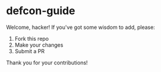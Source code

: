 # defcon-guide

Welcome, hacker! If you've got some wisdom to add, please:

1. Fork this repo
2. Make your changes
3. Submit a PR

Thank you for your contributions!

